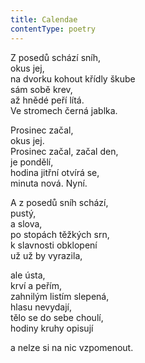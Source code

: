 ```yaml
---
title: Calendae
contentType: poetry
---
```


<section>

Z posedů schází sníh,  
okus jej,  
na dvorku kohout křídly škube  
sám sobě krev,  
až hnědé peří lítá.  
Ve stromech černá jablka.

Prosinec začal,  
okus jej.  
Prosinec začal, začal den,  
je pondělí,  
hodina jitřní otvírá se,  
minuta nová. Nyní.

A z posedů sníh schází,  
pustý,  
a slova,  
po stopách těžkých srn,  
k slavnosti obklopení  
už už by vyrazila,

ale ústa,  
krví a peřím,  
zahnilým listím slepená,  
hlasu nevydají,  
tělo se do sebe choulí,  
hodiny kruhy opisují

a nelze si na nic vzpomenout.

</section>
